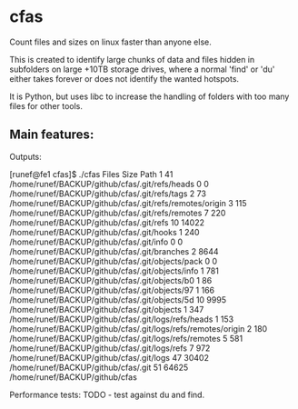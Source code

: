 cfas
====

Count files and sizes on linux faster than anyone else.

This is created to identify large chunks of data and files hidden in subfolders on
large +10TB storage drives, where a normal 'find' or 'du' either takes forever or
does not identify the wanted hotspots.

It is Python, but uses libc to increase the handling of folders with too many files for other tools.


Main features:
 - 



Outputs:

[runef@fe1 cfas]$ ./cfas 
          Files            Size Path
              1              41 /home/runef/BACKUP/github/cfas/.git/refs/heads
              0               0 /home/runef/BACKUP/github/cfas/.git/refs/tags
              2              73 /home/runef/BACKUP/github/cfas/.git/refs/remotes/origin
              3             115 /home/runef/BACKUP/github/cfas/.git/refs/remotes
              7             220 /home/runef/BACKUP/github/cfas/.git/refs
             10           14022 /home/runef/BACKUP/github/cfas/.git/hooks
              1             240 /home/runef/BACKUP/github/cfas/.git/info
              0               0 /home/runef/BACKUP/github/cfas/.git/branches
              2            8644 /home/runef/BACKUP/github/cfas/.git/objects/pack
              0               0 /home/runef/BACKUP/github/cfas/.git/objects/info
              1             781 /home/runef/BACKUP/github/cfas/.git/objects/b0
              1              86 /home/runef/BACKUP/github/cfas/.git/objects/97
              1             166 /home/runef/BACKUP/github/cfas/.git/objects/5d
             10            9995 /home/runef/BACKUP/github/cfas/.git/objects
              1             347 /home/runef/BACKUP/github/cfas/.git/logs/refs/heads
              1             153 /home/runef/BACKUP/github/cfas/.git/logs/refs/remotes/origin
              2             180 /home/runef/BACKUP/github/cfas/.git/logs/refs/remotes
              5             581 /home/runef/BACKUP/github/cfas/.git/logs/refs
              7             972 /home/runef/BACKUP/github/cfas/.git/logs
             47           30402 /home/runef/BACKUP/github/cfas/.git
             51           64625 /home/runef/BACKUP/github/cfas


Performance tests:
TODO - test against du and find.










